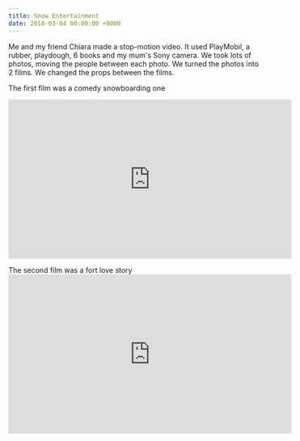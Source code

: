 ```yaml
---
title: Snow Entertainment
date: 2018-03-04 00:00:00 +0000
---
```

Me and my friend Chiara made a stop-motion video. It used PlayMobil, a rubber, playdough, 6 books and my mum's Sony camera. We took lots of photos, moving the people between each photo. We turned the photos into 2 films. We changed the props between the films.

The first film was a comedy snowboarding one
<iframe width="560" height="315" src="https://www.youtube.com/embed/oRbqEeWA4Fo?rel=0&amp;controls=0&amp;showinfo=0" frameborder="0" allow="autoplay; encrypted-media" allowfullscreen></iframe>

The second film was a fort love story <iframe width="560" height="315" src="https://www.youtube.com/embed/-GetCKOrd_w?rel=0&amp;controls=0&amp;showinfo=0" frameborder="0" allow="autoplay; encrypted-media" allowfullscreen></iframe>